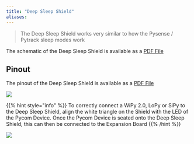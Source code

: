 ```yaml
---
title: "Deep Sleep Shield"
aliases:
---
```

>The Deep Sleep Shield works very similar to how the Pysense / Pytrack sleep modes work

The schematic of the Deep Sleep Shield is available as a [PDF File](/gitbook/assets/deepsleep-schematic.pdf)


## Pinout

The pinout of the Deep Sleep Shield is available as a [PDF File](/gitbook/assets/deepsleep-pinout.pdf)


![](/gitbook/assets/deepsleep-pinout.png)

{{% hint style="info" %}}
To correctly connect a WiPy 2.0, LoPy or SiPy to the Deep Sleep Shield, align the white triangle on the Shield with the LED of the Pycom Device. Once the Pycom Device is seated onto the Deep Sleep Shield, this can then be connected to the Expansion Board
{{% /hint %}}

![](/gitbook/assets/deepsleep-image-1.jpg)

